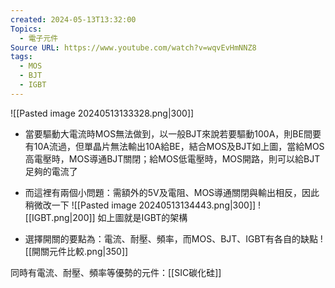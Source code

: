 ```yaml
---
created: 2024-05-13T13:32:00
Topics:
  - 電子元件
Source URL: https://www.youtube.com/watch?v=wqvEvHmNNZ8
tags:
  - MOS
  - BJT
  - IGBT
---
```

![[Pasted image 20240513133328.png|300]]
- 當要驅動大電流時MOS無法做到，以一般BJT來說若要驅動100A，則BE間要有10A流過，但單晶片無法輸出10A給BE，結合MOS及BJT如上圖，當給MOS高電壓時，MOS導通BJT關閉；給MOS低電壓時，MOS開路，則可以給BJT足夠的電流了
- 而這裡有兩個小問題：需額外的5V及電阻、MOS導通關閉與輸出相反，因此稍微改一下
![[Pasted image 20240513134443.png|300]] ![[IGBT.png|200]]
如上圖就是IGBT的架構

- 選擇開關的要點為：電流、耐壓、頻率，而MOS、BJT、IGBT有各自的缺點
![[開關元件比較.png|350]]

同時有電流、耐壓、頻率等優勢的元件：[[SIC碳化硅]]